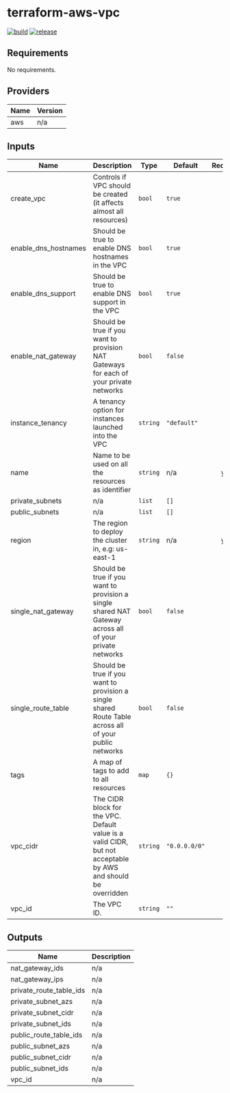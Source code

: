 # terraform-aws-vpc

[![build](https://img.shields.io/github/workflow/status/nalbam/terraform-aws-vpc/build?label=build&style=for-the-badge&logo=github)](https://github.com/nalbam/terraform-aws-vpc/actions/workflows/push.yaml)
[![release](https://img.shields.io/github/v/release/nalbam/terraform-aws-vpc?style=for-the-badge&logo=github)](https://github.com/nalbam/terraform-aws-vpc/releases)

<!--- BEGIN_TF_DOCS --->
## Requirements

No requirements.

## Providers

| Name | Version |
|------|---------|
| aws | n/a |

## Inputs

| Name | Description | Type | Default | Required |
|------|-------------|------|---------|:--------:|
| create\_vpc | Controls if VPC should be created (it affects almost all resources) | `bool` | `true` | no |
| enable\_dns\_hostnames | Should be true to enable DNS hostnames in the VPC | `bool` | `true` | no |
| enable\_dns\_support | Should be true to enable DNS support in the VPC | `bool` | `true` | no |
| enable\_nat\_gateway | Should be true if you want to provision NAT Gateways for each of your private networks | `bool` | `false` | no |
| instance\_tenancy | A tenancy option for instances launched into the VPC | `string` | `"default"` | no |
| name | Name to be used on all the resources as identifier | `string` | n/a | yes |
| private\_subnets | n/a | `list` | `[]` | no |
| public\_subnets | n/a | `list` | `[]` | no |
| region | The region to deploy the cluster in, e.g: us-east-1 | `string` | n/a | yes |
| single\_nat\_gateway | Should be true if you want to provision a single shared NAT Gateway across all of your private networks | `bool` | `false` | no |
| single\_route\_table | Should be true if you want to provision a single shared Route Table across all of your public networks | `bool` | `false` | no |
| tags | A map of tags to add to all resources | `map` | `{}` | no |
| vpc\_cidr | The CIDR block for the VPC. Default value is a valid CIDR, but not acceptable by AWS and should be overridden | `string` | `"0.0.0.0/0"` | no |
| vpc\_id | The VPC ID. | `string` | `""` | no |

## Outputs

| Name | Description |
|------|-------------|
| nat\_gateway\_ids | n/a |
| nat\_gateway\_ips | n/a |
| private\_route\_table\_ids | n/a |
| private\_subnet\_azs | n/a |
| private\_subnet\_cidr | n/a |
| private\_subnet\_ids | n/a |
| public\_route\_table\_ids | n/a |
| public\_subnet\_azs | n/a |
| public\_subnet\_cidr | n/a |
| public\_subnet\_ids | n/a |
| vpc\_id | n/a |

<!--- END_TF_DOCS --->
